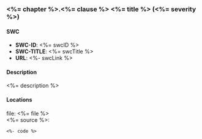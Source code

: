 ### <%= chapter %>.<%= clause %> <%= title %> (<%= severity %>)
#### SWC
* **SWC-ID**: <%= swcID %>
* **SWC-TITLE**: <%= swcTitle %>
* **URL**: <%- swcLink %>

#### Description
<%= description %>  

#### Locations
file: <%= file %>  
<%= source %>:  
```solidity
<%- code %>
```